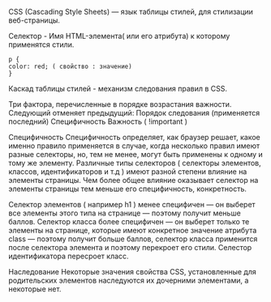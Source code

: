 CSS (Cascading Style Sheets) — язык таблицы стилей, для стилизации веб-страницы.

Селектор - Имя HTML-элемента( или его атрибута) к которому применятся стили.

```
p {
color: red; ( свойство : значение)
}
```

Каскад таблицы стилей - механизм следования правил в CSS.

Три фактора, перечисленные в порядке возрастания важности. Следующий отменяет предыдущий:
Порядок следования (применяется последний)
Специфичность
Важность ( !important )

Специфичность
Специфичность определяет, как браузер решает, какое именно правило применяется в случае, когда несколько правил имеют разные селекторы, но, тем не менее, могут быть применены к одному и тому же элементу.
Различные типы селекторов ( селекторы элементов, классов, идентификаторов и т.д ) имеют разной степени влияние на элементы страницы.
Чем более общее влияние оказывает селектор на элементы страницы тем меньше его специфичность, конкретность.

Селектор элементов ( например h1 ) менее специфичен — он выберет все элементы этого типа на странице — поэтому получит меньше баллов.
Селектор класса более специфичен — он выберет только те элементы на странице, которые имеют конкретное значение атрибута class — поэтому получит больше баллов, селектор класса применится после селектора элемента и поэтому перекроет его стили.
Селестор идентификатора пересроет класс.

Наследование
Некоторые значения свойства CSS, установленные для родительских элементов наследуются их дочерними элементами, а некоторые нет.
